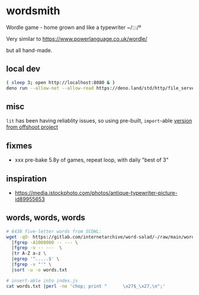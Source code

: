 # wordsmith

Wordle game - home grown and like a typewriter ~/:::/º

Very similar to
https://www.powerlanguage.co.uk/wordle/

but all hand-made.

## local dev
```bash
( sleep 3; open http://localhost:8080 & )
deno run --allow-net --allow-read https://deno.land/std/http/file_server.ts -p8080
```

## misc
`lit` has been having reliablity issues, so using pre-built, `import`-able
[version from offshoot project](https://git.archive.org/www/offshoot/-/blob/main/bin/lit.sh)


## fixmes
- xxx pre-bake 5.8y of games, repeat loop, with daily "best of 3"


## inspiration
- https://media.istockphoto.com/photos/antique-typewriter-picture-id89955653


## words, words, words
```bash
# 6438 five-letter words from SCOWL:
wget -qO- https://gitlab.com/internetarchive/word-salad/-/raw/main/words-scowl.txt \
  |fgrep -A1000000 -- --- \
  |fgrep -v -- ---  \
  |tr A-Z a-z \
  |egrep '^.....$' \
  |fgrep -v "'" \
  |sort -u -o words.txt

# insert-able into index.js
cat words.txt |perl -ne 'chop; print "      \x27$_\x27,\n";'
```

